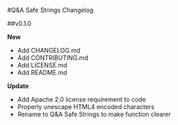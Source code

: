 #Q&A Safe Strings Changelog

##v0.1.0

**New**
- Add CHANGELOG.md
- Add CONTRIBUTING.md
- Add LICENSE.md
- Add README.md

**Update**
- Add Apache 2.0 license requirement to code
- Properly unescape HTML4 encoded characters
- Rename to Q&A Safe Strings to make function clearer